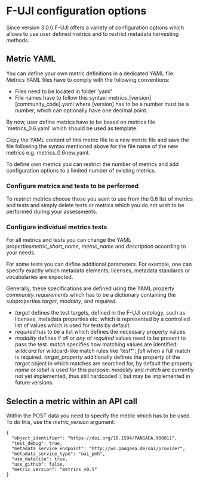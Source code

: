 # F-UJI configuration options

Since version 3.0.0 F-UJI offers a variety of configuration options which allows to use user defined metrics and to restrict metadata harvesting methods.

## Metric YAML

You can define your own metric definitions in a dedicated YAML file. Metrics YAML files have to comply with the following conventions:

* Files need to be located in folder 'yaml'
* File names have to follow this syntax: metrics_[version][community_code].yaml
	where [version] has to be a number  must be a number, which can optionally have one decimal point.

By now, user define metrics have to be based on metrics file 'metrics_0.6.yaml' which should be used as template.

Copy the YAML content of this metric file to a new metric file and save the file following the syntax mentioned above for the file name of the new metrics e.g. metrics_0.6new.yaml.

To define own metrics you can restrict the number of metrics and add configuration options to a limited number of existing metrics.

### Configure metrics and tests to be performed 

To restrict metrics choose those you want to use from the 0.6 list of metrics and tests and simply delete tests or metrics which you do not wish to be performed during your assessments.

### Configure individual metrics tests

For all metrics and tests you can change the YAML properties*metric_short_name*, *metric_name* and *description* according to your needs.

For some tests you can define additional parameters. For example, one can specify exactly which metadata elements, licenses, metadata standards or vocabularies are expected.

Generally, these specifications are defined using the YAML property *community_requirements* which has to be a dictionary containing the subproperties *target*, *modality*, and  *required*. 

* *target* defines the test targets, defined in the F-UJI ontology, such as licenses, metadata properties etc. which is represented by a controlled list of values which is used for tests by default.
* *required* has to be a list which defines the necessary property values
* *modality* defines if *all* or *any* of *required* values need to be present to pass the test. 
*match* specifies how matching values are identified: *wildcard* for wildcard-like match rules like 'test*'; *full* when a full match is required. 
*target_property* additionally defines the property of the *target* object in which matches are searched for, by default the property *name* or *label* is used for this purpose.
*modality* and *match* are currently not yet implemented, thus still hardcoded :( but may be implemented in future versions.

## Selectin a metric within an API call

Within the POST data you need to specify the metric which has to be used. To do this, use the *metric_version* argument:
~~~
{
  "object_identifier": "https://doi.org/10.1594/PANGAEA.908011",
  "test_debug": true,
  "metadata_service_endpoint": "http://ws.pangaea.de/oai/provider",
  "metadata_service_type": "oai_pmh",
  "use_datacite": true,
  "use_github": false,
  "metric_version": "metrics_v0.5"
}
~~~
